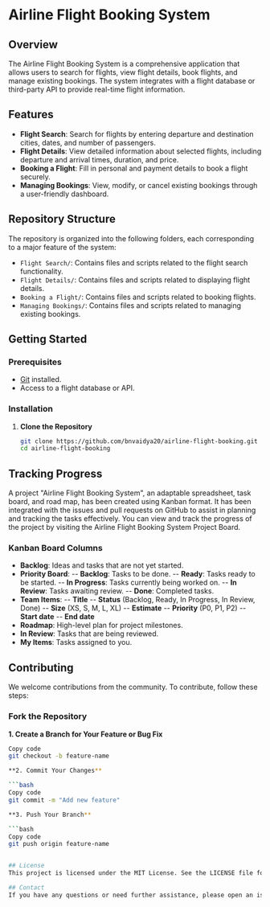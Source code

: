 # Airline Flight Booking System

## Overview

The Airline Flight Booking System is a comprehensive application that allows users to search for flights, view flight details, book flights, and manage existing bookings. The system integrates with a flight database or third-party API to provide real-time flight information.

## Features

- **Flight Search**: Search for flights by entering departure and destination cities, dates, and number of passengers.
- **Flight Details**: View detailed information about selected flights, including departure and arrival times, duration, and price.
- **Booking a Flight**: Fill in personal and payment details to book a flight securely.
- **Managing Bookings**: View, modify, or cancel existing bookings through a user-friendly dashboard.

## Repository Structure

The repository is organized into the following folders, each corresponding to a major feature of the system:

- `Flight Search/`: Contains files and scripts related to the flight search functionality.
- `Flight Details/`: Contains files and scripts related to displaying flight details.
- `Booking a Flight/`: Contains files and scripts related to booking flights.
- `Managing Bookings/`: Contains files and scripts related to managing existing bookings.

## Getting Started

### Prerequisites

- [Git](https://git-scm.com/) installed.
- Access to a flight database or API.

### Installation

1. **Clone the Repository**
   ```bash
   git clone https://github.com/bnvaidya20/airline-flight-booking.git
   cd airline-flight-booking

## Tracking Progress
A project "Airline Flight Booking System", an adaptable spreadsheet, task board, and road map, has been created using Kanban format. It has been integrated with the issues and pull requests on GitHub to assist in planning and tracking the tasks effectively. You can view and track the progress of the project by visiting the Airline Flight Booking System Project Board.

### Kanban Board Columns
- **Backlog**: Ideas and tasks that are not yet started.
- **Priority Board**:
-- **Backlog**: Tasks to be done.
-- **Ready**: Tasks ready to be started.
-- **In Progress**: Tasks currently being worked on.
-- **In Review**: Tasks awaiting review.
-- **Done**: Completed tasks.
- **Team Items**:
-- **Title**
-- **Status** (Backlog, Ready, In Progress, In Review, Done)
-- **Size** (XS, S, M, L, XL)
-- **Estimate**
-- **Priority** (P0, P1, P2)
-- **Start date**
-- **End date**
- **Roadmap**: High-level plan for project milestones.
- **In Review**: Tasks that are being reviewed.
- **My Items**: Tasks assigned to you.

## Contributing
We welcome contributions from the community. To contribute, follow these steps:

### Fork the Repository

**1. Create a Branch for Your Feature or Bug Fix**

```bash
Copy code
git checkout -b feature-name

**2. Commit Your Changes**

```bash
Copy code
git commit -m "Add new feature"

**3. Push Your Branch**

```bash
Copy code
git push origin feature-name


## License
This project is licensed under the MIT License. See the LICENSE file for details.

## Contact
If you have any questions or need further assistance, please open an issue on this repository or contact the project maintainer.

